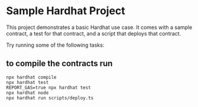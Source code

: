 # Sample Hardhat Project

This project demonstrates a basic Hardhat use case. It comes with a sample contract, a test for that contract, and a script that deploys that contract.

Try running some of the following tasks:

## to compile the contracts run
```shell
npx hardhat compile
npx hardhat test
REPORT_GAS=true npx hardhat test
npx hardhat node
npx hardhat run scripts/deploy.ts
```
